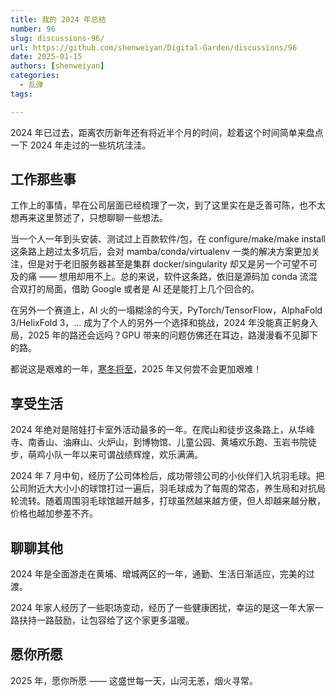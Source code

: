 ```yaml
---
title: 我的 2024 年总结
number: 96
slug: discussions-96/
url: https://github.com/shenweiyan/Digital-Garden/discussions/96
date: 2025-01-15
authors: [shenweiyan]
categories: 
  - 乱弹
tags: 

---
```


2024 年已过去，距离农历新年还有将近半个月的时间，趁着这个时间简单来盘点一下 2024 年走过的一些坑坑洼洼。

<!-- more -->

## 工作那些事

工作上的事情，早在公司层面已经梳理了一次，到了这里实在是乏善可陈，也不太想再来这里赘述了，只想聊聊一些想法。

当一个人一年到头安装、测试过上百款软件/包，在 configure/make/make install 这条路上趟过太多坑后，会对 mamba/conda/virtualenv 一类的解决方案更加关注，但是对于老旧服务器甚至是集群 docker/singularity 却又是另一个可望不可及的痛 —— 想用却用不上。总的来说，软件这条路，依旧是源码加 conda 流混合双打的局面，借助 Google 或者是 AI 还是能打上几个回合的。

在另外一个赛道上，AI 火的一塌糊涂的今天，PyTorch/TensorFlow，AlphaFold 3/HelixFold 3，... 成为了个人的另外一个选择和挑战，2024 年没能真正躬身入局，2025 年的路还会远吗？GPU 带来的问题仿佛还在耳边，路漫漫看不见脚下的路。

都说这是艰难的一年，[寒冬将至](https://weiyan.cc/blog/discussions-81/)，2025 年又何尝不会更加艰难！

## 享受生活

2024 年绝对是陪娃打卡室外活动最多的一年。在爬山和徒步这条路上，从华峰寺、南香山、油麻山、火炉山，到博物馆、儿童公园、黄埔欢乐跑、玉岩书院徒步，萌鸡小队一年以来可谓战绩辉煌，欢乐满满。

2024 年 7 月中旬，经历了公司体检后，成功带领公司的小伙伴们入坑羽毛球。把公司附近大大小小的球馆打过一遍后，羽毛球成为了每周的常态，养生局和对抗局轮流转。随着周围羽毛球馆越开越多，打球虽然越来越方便，但人却越来越分散，价格也越加参差不齐。

## 聊聊其他

2024 年是全面游走在黄埔、增城两区的一年，通勤、生活日渐适应，完美的过渡。

2024 年家人经历了一些职场变动，经历了一些健康困扰，幸运的是这一年大家一路扶持一路鼓励，让包容给了这个家更多温暖。

## 愿你所愿

2025 年，愿你所愿 —— 这盛世每一天，山河无恙，烟火寻常。

<script src="https://giscus.app/client.js"
	data-repo="shenweiyan/Digital-Garden"
	data-repo-id="R_kgDOKgxWlg"
	data-mapping="number"
	data-term="96"
	data-reactions-enabled="1"
	data-emit-metadata="0"
	data-input-position="bottom"
	data-theme="light"
	data-lang="zh-CN"
	crossorigin="anonymous"
	async>
</script>
